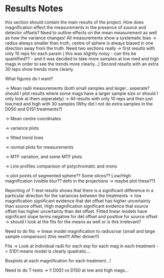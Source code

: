 # Results Notes

this section should contain the main results of the project. How does magnification effect the measurements in the presence of source and detector offsets? Need to outline effects on the mean measurement as well as how the variance changes! All measurements show a systematic bias -> radius always smaller than truth, centre of sphere is always biased in one direction away from the truth. Need two sections really -> first results with only 10 reps for each param ( this was slightly noisy - can this be quantified?? - and it was decided to take more samples at low med and high mags in order to see the trends more clearly...) Second results with an extra 30 reps show trends more clearly.

What figures do I want?

-> Mean radii measurements (both small samples and larger...seperate? should I plot results where some mags have a larger sample size or should I only look at them seperately) -> All results with only 10 reps and then just low,med and high with 30 samples (Why did I not do extra samples in the D0S0 and D1S1 treatments?)

-> Mean centre coordinates

-> variance plots

-> fitted trend lines

-> normal plots for measurements

-> MTF variation, and some MTF plots

-> Line profiles comparison of polychromatic and mono

-> plot points of segmented sphere?? Some slices?? Low/High magnification (visible blur?? defo in the projections -> maybe plot these??)

Reporting of T-test results shows that there is a significant difference in a particular direction for the variances between the treatments -> low magnification significant evidence that det offset has higher uncertainty than source offset, High magnification significant evidence that source offset has higher uncertainty than det offset. Fitted linear models have significant slope terms negative for det offset and positive for source offset -> should I look at the fits for the means as well or is this irrelevant?

Need to do fits -> linear model magnification to radius/var (small and large sample comparison) (this next!!! After dinner!!)

Fits -> Look at individual radii for each exp for each mag in each treatment -> S1D1 means model is clearly quadratic...

Boxplots at each magnification for each treatment...!

Need to do T-tests -> !! D0S1 vs D1S0 at low and high mags...
